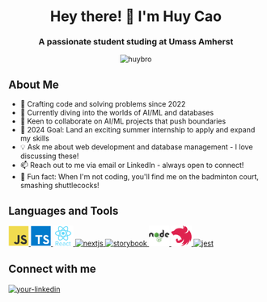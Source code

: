 <h1 align="center">Hey there! 👋 I'm Huy Cao</h1>

<h3 align="center">A passionate student studing at Umass Amherst</h3>

<p align="center">
  <img src="https://komarev.com/ghpvc/?username=huybro&label=Profile%20views&color=0e75b6&style=flat" alt="huybro" />
</p>

<h2 align="left">About Me</h2>

- 🚀 Crafting code and solving problems since 2022
- 🧠 Currently diving into the worlds of AI/ML and databases
- 🤝 Keen to collaborate on AI/ML projects that push boundaries
- 🎯 2024 Goal: Land an exciting summer internship to apply and expand my skills
- 💡 Ask me about web development and database management - I love discussing these!
- 📫 Reach out to me via email or LinkedIn - always open to connect!
- 🏸 Fun fact: When I'm not coding, you'll find me on the badminton court, smashing shuttlecocks!

<h2 align="left">Languages and Tools</h2>

<p align="left">
  <a href="https://developer.mozilla.org/en-US/docs/Web/JavaScript" target="_blank" rel="noreferrer">
    <img src="https://raw.githubusercontent.com/devicons/devicon/master/icons/javascript/javascript-original.svg" alt="javascript" width="40" height="40"/>
  </a>
  <a href="https://www.typescriptlang.org/" target="_blank" rel="noreferrer">
    <img src="https://raw.githubusercontent.com/devicons/devicon/master/icons/typescript/typescript-original.svg" alt="typescript" width="40" height="40"/>
  </a>
  <a href="https://reactjs.org/" target="_blank" rel="noreferrer">
    <img src="https://raw.githubusercontent.com/devicons/devicon/master/icons/react/react-original-wordmark.svg" alt="react" width="40" height="40"/>
  </a>
  <a href="https://nextjs.org/" target="_blank" rel="noreferrer">
    <img src="https://cdn.worldvectorlogo.com/logos/nextjs-2.svg" alt="nextjs" width="40" height="40"/>
  </a>
  <a href="https://storybook.js.org/" target="_blank" rel="noreferrer">
    <img src="https://www.vectorlogo.zone/logos/getpostman/getpostman-icon.svg" alt="storybook" width="40" height="40"/>
  </a>
  <a href="https://nodejs.org" target="_blank" rel="noreferrer">
    <img src="https://raw.githubusercontent.com/devicons/devicon/master/icons/nodejs/nodejs-original-wordmark.svg" alt="nodejs" width="40" height="40"/>
  </a>
  <a href="https://nestjs.com/" target="_blank" rel="noreferrer">
    <img src="https://raw.githubusercontent.com/devicons/devicon/master/icons/nestjs/nestjs-plain.svg" alt="nestjs" width="40" height="40"/>
  </a>
  <a href="https://jestjs.io" target="_blank" rel="noreferrer">
    <img src="https://www.vectorlogo.zone/logos/jestjsio/jestjsio-icon.svg" alt="jest" width="40" height="40"/>
  </a>
</p>


<h2 align="left">Connect with me</h2>

<p align="left">
  <a href="https://www.linkedin.com/in/huycao04/" target="blank"><img align="center" src="https://raw.githubusercontent.com/rahuldkjain/github-profile-readme-generator/master/src/images/icons/Social/linked-in-alt.svg" alt="your-linkedin" height="30" width="40" /></a>
</p>
